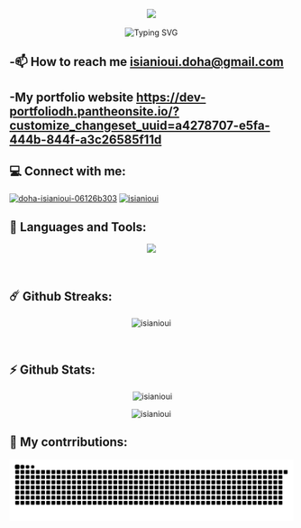 
<p align="center"><img src="https://readme-typing-svg.herokuapp.com/?font=Righteous&size=35&center=true&vCenter=true&width=500&height=70&duration=4000&lines=Hi+There!+%F0%9F%91%8B;+I%27m+ISIANIOUI+Doha!;" /></p>
<p align="center"><img src="https://readme-typing-svg.herokuapp.com?font=Poetsen+one&pause=1000&color=8931F7&random=false&width=435&height=100&lines=A+passionate+developer+from+Morocco" alt="Typing SVG" /></p>




## -📫 How to reach me **isianioui.doha@gmail.com**
## -My portfolio website **https://dev-portfoliodh.pantheonsite.io/?customize_changeset_uuid=a4278707-e5fa-444b-844f-a3c26585f11d**




## 💻 Connect with me:
<p align="left">
<a href="https://linkedin.com/in/doha-isianioui-06126b303" target="blank"><img align="center" src="https://raw.githubusercontent.com/rahuldkjain/github-profile-readme-generator/master/src/images/icons/Social/linked-in-alt.svg" alt="doha-isianioui-06126b303" height="30" width="40" /></a>
<a href="https://instagram.com/isianioui" target="blank"><img align="center" src="https://raw.githubusercontent.com/rahuldkjain/github-profile-readme-generator/master/src/images/icons/Social/instagram.svg" alt="isianioui" height="30" width="40" /></a>
</p>

## 🎯 Languages and Tools:

<p align="center"> <img src="https://skillicons.dev/icons?i=c,cpp,java,laravel,js,nodejs,html,css,php,mysql,linux,github,git,vscode,windows,)](https://skillicons.dev)"/></p>

<br>

## ☄️ Github Streaks:
<p align="center" ><img src="https://github-readme-stats.vercel.app/api/top-langs?username=isianioui&show_icons=true&locale=en&layout=compact&theme=tokyonight" alt="isianioui" /></p>
<br>


## ⚡ Github Stats:
<p align="center">&nbsp;<img src="https://github-readme-stats.vercel.app/api?username=isianioui&show_icons=true&locale=en&theme=tokyonight" alt="isianioui" /></p>



<p align="center"><img  src="https://github-readme-streak-stats.herokuapp.com/?user=isianioui&theme=tokyonight" alt="isianioui" /></p>


## 🐍 My contrributions:
<p img align="center" ><img src="https://raw.githubusercontent.com/isianioui/isianioui/output/github-contribution-grid-snake-dark.svg?palette=github-dark" alt="Snake eating my contributions" /></p>



